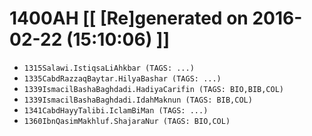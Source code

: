 # 1400AH [[ [Re]generated on 2016-02-22 (15:10:06) ]]

* `1315Salawi.IstiqsaLiAhkbar (TAGS: ...)`
* `1335CabdRazzaqBaytar.HilyaBashar (TAGS: ...)`
* `1339IsmacilBashaBaghdadi.HadiyaCarifin (TAGS: BIO,BIB,COL)`
* `1339IsmacilBashaBaghdadi.IdahMaknun (TAGS: BIB,COL)`
* `1341CabdHayyTalibi.IclamBiMan (TAGS: ...)`
* `1360IbnQasimMakhluf.ShajaraNur (TAGS: BIO,COL)`
